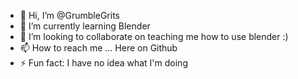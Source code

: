- 👋 Hi, I’m @GrumbleGrits
- 🌱 I’m currently learning Blender
- 💞️ I’m looking to collaborate on teaching me how to use blender :)
- 📫 How to reach me ... Here on Github
- ⚡ Fun fact: I have no idea what I'm doing

<!---
GrumbleGrits/GrumbleGrits is a ✨ special ✨ repository because its `README.md` (this file) appears on your GitHub profile.
You can click the Preview link to take a look at your changes.
--->
